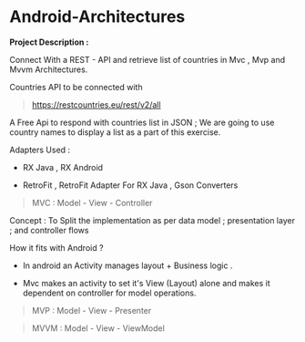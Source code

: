 # Android-Architectures

**Project Description :**

Connect With a REST - API and retrieve list of countries in Mvc , Mvp and Mvvm Architectures.

Countries API to be connected with 

>https://restcountries.eu/rest/v2/all

A Free Api to respond with countries list in JSON ; We are going to use country names to display a list as a part of this exercise.

Adapters Used :

* RX Java , RX Android

* RetroFit , RetroFit Adapter For RX Java , Gson Converters


> MVC  : Model - View - Controller


Concept : To Split the implementation as per data model ; presentation layer ; and controller flows 

How it fits with Android ?

* In android an Activity manages layout + Business logic .

* Mvc makes an activity to set it's View (Layout) alone and makes it dependent on controller for model operations. 





> MVP  : Model - View - Presenter




> MVVM : Model  - View - ViewModel
